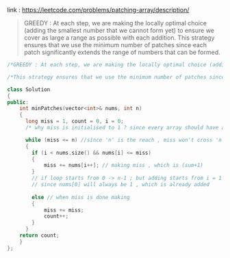 link : https://leetcode.com/problems/patching-array/description/   

> GREEDY : At each step, we are making the locally optimal choice (adding the smallest number that we cannot form yet) to ensure we cover as large a range as possible with each addition.
> This strategy ensures that we use the minimum number of patches since each patch significantly extends the range of numbers that can be formed.


``` cpp
/*GREEDY : At each step, we are making the locally optimal choice (adding the smallest number that we cannot form yet) to ensure we cover as large a range as possible with each addition.*/

/*This strategy ensures that we use the minimum number of patches since each patch significantly extends the range of numbers that can be formed.*/

class Solution 
{
public:
    int minPatches(vector<int>& nums, int n) 
    {
      long miss = 1, count = 0, i = 0;
      /* why miss is initialised to 1 ? since every array should have a '1' in the first element or it won't be possible to make 1*/      

      while (miss <= n) //since 'n' is the reach , miss won't cross 'n'
      {
        if (i < nums.size() && nums[i] <= miss) 
        {
            miss += nums[i++]; // making miss , which is (sum+1)
        } 
        // if loop starts from 0 -> n-1 ; but adding starts from i = 1
        // since nums[0] will always be 1 , which is already added 
        
        else // when miss is done making
        {
            miss += miss;
            count++;
        }
      }
    return count;
    }
};

```
